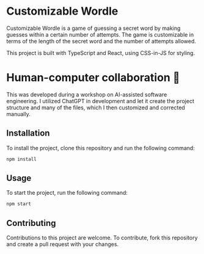 # Customizable Wordle

Customizable Wordle is a game of guessing a secret word by making guesses within a certain number of attempts. The game is customizable in terms of the length of the secret word and the number of attempts allowed.

This project is built with TypeScript and React, using CSS-in-JS for styling.

# Human-computer collaboration 🦾

This was developed during a workshop on AI-assisted software engineering. I utilized ChatGPT in development and let it create the project structure and many of the files, which I then customized and corrected manually.

## Installation

To install the project, clone this repository and run the following command:

```sh
npm install
```

## Usage

To start the project, run the following command:

```sh
npm start
```

## Contributing

Contributions to this project are welcome. To contribute, fork this repository and create a pull request with your changes.
